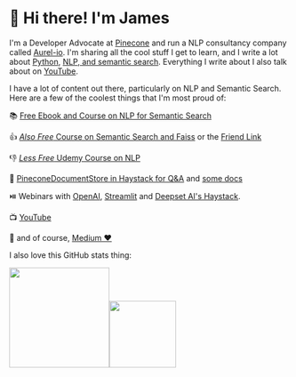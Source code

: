 # 🌊 Hi there! I'm James

I'm a Developer Advocate at [Pinecone](https://www.pinecone.io) and run a NLP consultancy company called [Aurel-io](https://www.linkedin.com/company/aurelio-ai). I'm sharing all the cool stuff I get to learn, and I write a lot about [Python](https://jamescalam.medium.com), [NLP, and semantic search](https://www.pinecone.io/learn/nlp). Everything I write about I also talk about on [YouTube](https://www.youtube.com/c/jamesbriggs).

I have a lot of content out there, particularly on NLP and Semantic Search. Here are a few of the coolest things that I'm most proud of:

📚 [Free Ebook and Course on NLP for Semantic Search](https://www.pinecone.io/learn/nlp)

👍 [*Also Free* Course on Semantic Search and Faiss](https://jamescalam.medium.com/free-course-on-vector-similarity-search-and-faiss-9b3e91a91384) or the [Friend Link](https://jamescalam.medium.com/free-course-on-vector-similarity-search-and-faiss-9b3e91a91384?sk=b5cb406932f62c1fb69eb0944efba92c)

👎 [*Less Free* Udemy Course on NLP](https://bit.ly/nlp-transformers)

🤖 [PineconeDocumentStore in Haystack for Q&A](https://github.com/deepset-ai/haystack/pull/2254) and [some docs](https://www.pinecone.io/docs/integrations/haystack/)

⏯️ Webinars with [OpenAI](https://www.youtube.com/watch?v=HtI9easWtAA), [Streamlit](https://www.youtube.com/watch?v=QpISF8gMsjQ) and [Deepset AI's Haystack](https://www.youtube.com/watch?v=ZdS_V1A5r44).

📺 [YouTube](https://www.youtube.com/c/jamesbriggs)

📝 and of course, [Medium ❤️](https://jamescalam.medium.com)

I also love this GitHub stats thing:

<p align="left">
    <img align="centre" src="https://github-readme-stats-eight-theta.vercel.app/api?username=jamescalam&show_icons=true&hide_border=true&include_all_commits=true&count_private=true&bg_color=00000000&theme=tokyonight" height=180px/><img height="120px" src="https://github-readme-stats.vercel.app/api/top-langs/?username=jamescalam&hide=html&hide_title=true&hide_border=true&layout=compact&langs_count=8&theme=tokyonight&bg_color=00000000" />
</p>
